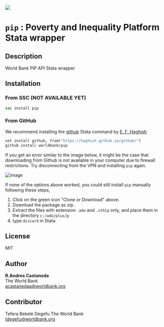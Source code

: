 [![](https://img.shields.io/badge/devel%20version-0.3.2-blue.svg)](https://github.com/worldbank/pip)


`pip` : Poverty and Inequality Platform Stata wrapper
=====================================================

Description
-----------

World Bank PIP API Stata wrapper


Installation
-----------

### From SSC (NOT AVAILABLE YET)

```stata
ssc install pip
```

### From GitHub 

We recommend installing the [github](https://github.com/haghish/github) Stata command by [E. F. Haghish](https://github.com/haghish)

```stata
net install github, from("https://haghish.github.io/github/")
github install worldbank/pip
```

If you get an error similar to the image below, it might be the case that downloading from Github is not available in your computer due to firewall restrictions. Try disconnecting from the VPN and installing `pip` again.

![image](https://user-images.githubusercontent.com/35301997/152870576-c10787a8-e271-41ee-8eb0-79d63afacac6.png)

If none of the options above worked, you could still install `pip` manually following these steps, 

1. Click on the green icon "Clone or Download" above. 
2. Download the package as zip. 
3. Extract the files with extension `.ado` and `.sthlp` only, and place them in the directory `c:/ado/plus/p`
4. type `discard` in Stata. 

License
-----------
MIT


Author
------

**R.Andres Castaneda**  
The World Bank  
acastanedaa@worldbank.org

Contributor
------
Tefera Bekele Degefu
The World Bank  
tdegefu@worldbank.org
